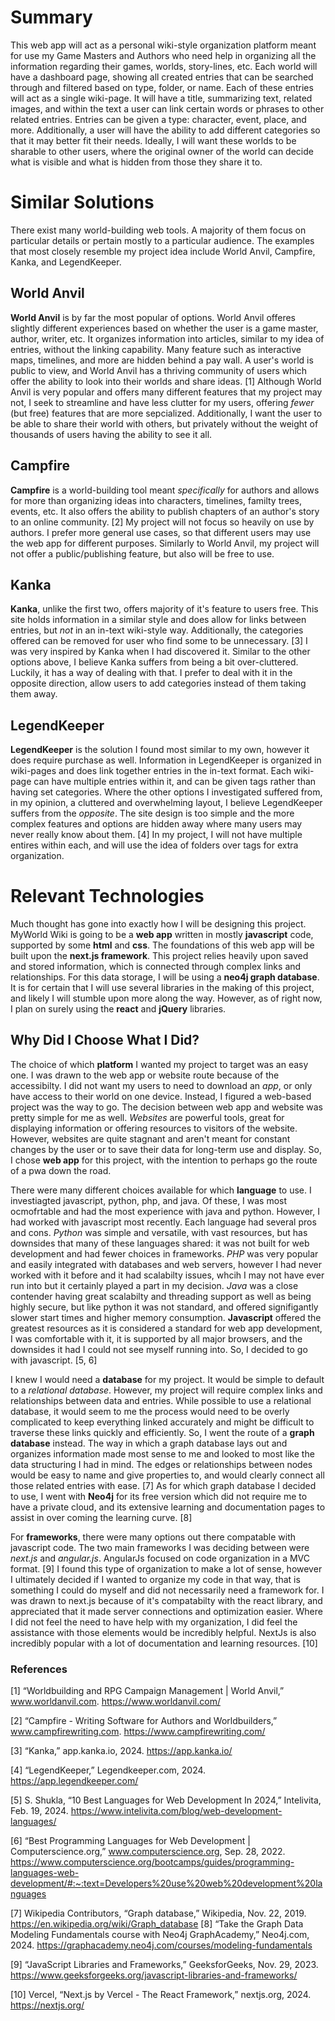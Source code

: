 # Summary

This web app will act as a personal wiki-style organization platform meant for use my Game Masters and Authors who need help in organizing all the information regarding their games, worlds, story-lines, etc. Each world will have a dashboard page, showing all created entries that can be searched through and filtered based on type, folder, or name. Each of these entries will act as a single wiki-page. It will have a title, summarizing text, related images, and within the text a user can link certain words or phrases to other related entries. Entries can be given a type: character, event, place, and more. Additionally, a user will have the ability to add different categories so that it may better fit their needs. Ideally, I will want these worlds to be sharable to other users, where the original owner of the world can decide what is visible and what is hidden from those they share it to.

# Similar Solutions

There exist many world-building web tools. A majority of them focus on particular details or pertain mostly to a particular audience. The examples that most closely resemble my project idea include World Anvil, Campfire, Kanka, and LegendKeeper. 

## World Anvil

**World Anvil** is by far the most popular of options. World Anvil offeres slightly different experiences based on whether the user is a game master, author, writer, etc. It organizes information into articles, similar to my idea of entries, without the linking capability. Many feature such as interactive maps, timelines, and more are hidden behind a pay wall. A user's world is public to view, and World Anvil has a thriving community of users which offer the ability to look into their worlds and share ideas. [1] Although World Anvil is very popular and offers many different features that my project may not, I seek to streamline and have less clutter for my users, offering *fewer* (but free) features that are more sepcialized. Additionally, I want the user to be able to share their world with others, but privately without the weight of thousands of users having the ability to see it all.

## Campfire

**Campfire** is a world-building tool meant *specifically* for authors and allows for more than organizing ideas into characters, timelines, familty trees, events, etc. It also offers the ability to publish chapters of an author's story to an online community. [2] My project will not focus so heavily on use by authors. I prefer more general use cases, so that different users may use the web app for different purposes. Similarly to World Anvil, my project will not offer a public/publishing feature, but also will be free to use.

## Kanka

**Kanka**, unlike the first two, offers majority of it's feature to users free. This site holds information in a similar style and does allow for links between entries, but *not* in an in-text wiki-style way. Additionally, the categories offered can be removed for user who find some to be unnecessary. [3] I was very inspired by Kanka when I had discovered it. Similar to the other options above, I believe Kanka suffers from being a bit over-cluttered. Luckily, it has a way of dealing with that. I prefer to deal with it in the opposite direction, allow users to add categories instead of them taking them away.

## LegendKeeper

**LegendKeeper** is the solution I found most similar to my own, however it does require purchase as well. Information in LegendKeeper is organized in wiki-pages and does link together entries in the in-text format. Each wiki-page can have multiple entries within it, and can be given tags rather than having set categories. Where the other options I investigated suffered from, in my opinion, a cluttered and overwhelming layout, I believe LegendKeeper suffers from the *opposite*. The site design is too simple and the more complex features and options are hidden away where many users may never really know about them. [4] In my project, I will not have multiple entires within each, and will use the idea of folders over tags for extra organization.


# Relevant Technologies

Much thought has gone into exactly how I will be designing this project. MyWorld Wiki is going to be a **web app** written in mostly **javascript** code, supported by some **html** and **css**. The foundations of this web app will be built upon the **next.js framework**. This project relies heavily upon saved and stored information, which is connected through complex links and relationships. For this data storage, I will be using a **neo4j graph database**. It is for certain that I will use several libraries in the making of this project, and likely I will stumble upon more along the way. However, as of right now, I plan on surely using the **react** and **jQuery** libraries.

## Why Did I Choose What I Did?

The choice of which **platform** I wanted my project to target was an easy one. I was drawn to the web app or website route because of the accessibilty. I did not want my users to need to download an *app*, or only have access to their world on one device. Instead, I figured a web-based project was the way to go. The decision between web app and website was pretty simple for me as well. *Websites* are powerful tools, great for displaying information or offering resources to visitors of the website. However, websites are quite stagnant and aren't meant for constant changes by the user or to save their data for long-term use and display. So, I chose **web app** for this project, with the intention to perhaps go the route of a pwa down the road.

There were many different choices available for which **language** to use. I investiagted javascript, python, php, and java. Of these, I was most ocmofrtable and had the most experience with java and python. However, I had worked with javascript most recently. Each language had several pros and cons. *Python* was simple and versatile, with vast resources, but has downsides that many of these languages shared: it was not built for web development and had fewer choices in frameworks. *PHP* was very popular and easily integrated with databases and web servers, however I had never worked with it before and it had scalabilty issues, whcih I may not have ever run into but it certainly played a part in my decision. *Java* was a close contender having great scalabilty and threading support as well as being highly secure, but like python it was not standard, and offered signifigantly slower start times and higher memory consumption. **Javascript** offered the greatest resources as it is considered a standard for web app development, I was comfortable with it, it is supported by all major browsers, and the downsides it had I could not see myself running into. So, I decided to go with javascript. [5, 6]

I knew I would need a **database** for my project. It would be simple to default to a *relational database*. However, my project will require complex links and relationships between data and entries. While possible to use a relational database, it would seem to me the process would need to be overly complicated to keep everything linked accurately and might be difficult to traverse these links quickly and efficiently. So, I went the route of a **graph database** instead. The way in which a graph database lays out and organizes information made most sense to me and looked to most like the data structuring I had in mind. The edges or relationships between nodes would be easy to name and give properties to, and would clearly connect all those related entries with ease. [7] As for which graph database I decided to use, I went with **Neo4j** for its free version which did not require me to have a private cloud, and its extensive learning and documentation pages to assist in over coming the learning curve. [8]

For **frameworks**, there were many options out there compatable with javascript code. The two main frameworks I was deciding between were *next.js* and *angular.js*. AngularJs focused on code organization in a MVC format. [9] I found this type of organization to make a lot of sense, however I ultimately decided if I wanted to organize my code in that way, that is something I could do myself and did not necessarily need a framework for. I was drawn to next.js because of it's compatabilty with the react library, and appreciated that it made server connections and optimization easier. Where I did not feel the need to have help with my organization, I did feel the assistance with those elements would be incredibly helpful. NextJs is also incredibly popular with a lot of documentation and learning resources. [10]

### References

[1] “Worldbuilding and RPG Campaign Management | World Anvil,” www.worldanvil.com. https://www.worldanvil.com/

[2] “Campfire - Writing Software for Authors and Worldbuilders,” www.campfirewriting.com. https://www.campfirewriting.com/

[3] “Kanka,” app.kanka.io, 2024. https://app.kanka.io/

[4] “LegendKeeper,” Legendkeeper.com, 2024. https://app.legendkeeper.com/‌

[5] S. Shukla, “10 Best Languages for Web Development In 2024,” Intelivita, Feb. 19, 2024. https://www.intelivita.com/blog/web-development-languages/

[6] “Best Programming Languages for Web Development | Computerscience.org,” www.computerscience.org, Sep. 28, 2022. https://www.computerscience.org/bootcamps/guides/programming-languages-web-development/#:~:text=Developers%20use%20web%20development%20languages

[7] Wikipedia Contributors, “Graph database,” Wikipedia, Nov. 22, 2019. https://en.wikipedia.org/wiki/Graph_database
‌
‌[8] “Take the Graph Data Modeling Fundamentals course with Neo4j GraphAcademy,” Neo4j.com, 2024. https://graphacademy.neo4j.com/courses/modeling-fundamentals 

[9] “JavaScript Libraries and Frameworks,” GeeksforGeeks, Nov. 29, 2023. https://www.geeksforgeeks.org/javascript-libraries-and-frameworks/

[10] Vercel, “Next.js by Vercel - The React Framework,” nextjs.org, 2024. https://nextjs.org/
‌

‌
